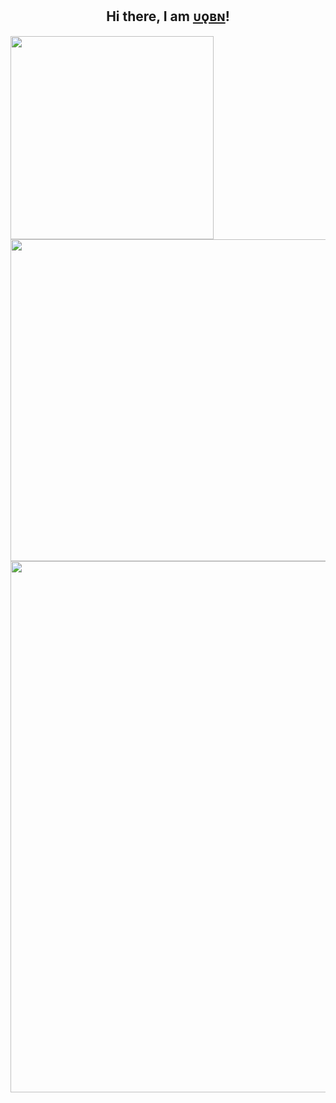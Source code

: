 <h2 align="center">Hi there, I am <a href="https://github.com/uqbn">ᴜǫʙɴ</a>!</h2>
<a href="https://github.com/anuraghazra/github-readme-stats">
  <img align="center" width="325" src="https://github-readme-stats-uqbn.vercel.app/api/top-langs/?username=uqbn&hide_title=true&layout=compact&langs_count=10" />
  <img align="center" width="515" src="https://github-readme-stats-uqbn.vercel.app/api?username=uqbn&hide_title=true&show_icons=true&include_all_commits=true" />
</a>
<a href="https://github.com/ryo-ma/github-profile-trophy">
  <img align="center" width="850" src="https://github-profile-trophy.vercel.app/?username=uqbn&column=-1" />
</a>
